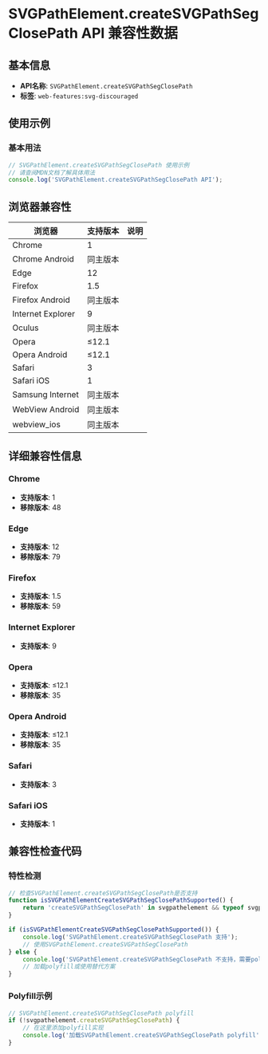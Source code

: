 # SVGPathElement.createSVGPathSegClosePath API 兼容性数据

## 基本信息

- **API名称**: `SVGPathElement.createSVGPathSegClosePath`
- **标签**: `web-features:svg-discouraged`

## 使用示例

### 基本用法

```javascript
// SVGPathElement.createSVGPathSegClosePath 使用示例
// 请查阅MDN文档了解具体用法
console.log('SVGPathElement.createSVGPathSegClosePath API');
```

## 浏览器兼容性

| 浏览器 | 支持版本 | 说明 |
|--------|----------|------|
| Chrome | 1 |  |
| Chrome Android | 同主版本 |  |
| Edge | 12 |  |
| Firefox | 1.5 |  |
| Firefox Android | 同主版本 |  |
| Internet Explorer | 9 |  |
| Oculus | 同主版本 |  |
| Opera | ≤12.1 |  |
| Opera Android | ≤12.1 |  |
| Safari | 3 |  |
| Safari iOS | 1 |  |
| Samsung Internet | 同主版本 |  |
| WebView Android | 同主版本 |  |
| webview_ios | 同主版本 |  |

## 详细兼容性信息

### Chrome

- **支持版本**: 1
- **移除版本**: 48

### Edge

- **支持版本**: 12
- **移除版本**: 79

### Firefox

- **支持版本**: 1.5
- **移除版本**: 59

### Internet Explorer

- **支持版本**: 9

### Opera

- **支持版本**: ≤12.1
- **移除版本**: 35

### Opera Android

- **支持版本**: ≤12.1
- **移除版本**: 35

### Safari

- **支持版本**: 3

### Safari iOS

- **支持版本**: 1

## 兼容性检查代码

### 特性检测

```javascript
// 检查SVGPathElement.createSVGPathSegClosePath是否支持
function isSVGPathElementCreateSVGPathSegClosePathSupported() {
    return 'createSVGPathSegClosePath' in svgpathelement && typeof svgpathelement.createSVGPathSegClosePath === 'function';
}

if (isSVGPathElementCreateSVGPathSegClosePathSupported()) {
    console.log('SVGPathElement.createSVGPathSegClosePath 支持');
    // 使用SVGPathElement.createSVGPathSegClosePath
} else {
    console.log('SVGPathElement.createSVGPathSegClosePath 不支持，需要polyfill');
    // 加载polyfill或使用替代方案
}
```

### Polyfill示例

```javascript
// SVGPathElement.createSVGPathSegClosePath polyfill
if (!svgpathelement.createSVGPathSegClosePath) {
    // 在这里添加polyfill实现
    console.log('加载SVGPathElement.createSVGPathSegClosePath polyfill');
}
```

